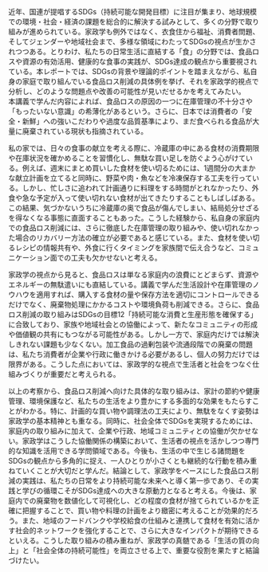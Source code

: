近年、国連が提唱するSDGs（持続可能な開発目標）に注目が集まり、地球規模での環境・社会・経済の課題を総合的に解決する試みとして、多くの分野で取り組みが進められている。家政学も例外ではなく、衣食住から福祉、消費者問題、そしてジェンダーや地域社会まで、多様な領域にわたってSDGsの視点が生かされつつある。とりわけ、私たちの日常生活に直結する「食」の分野では、食品ロスや資源の有効活用、健康的な食事の実践が、SDGs達成の観点から重要視されている。本レポートでは、SDGsの背景や理論的ポイントを踏まえながら、私自身の家庭で取り組んでいる食品ロス削減の具体例を挙げ、それを家政学的視点で分析し、どのような問題点や改善の可能性が見いだせるかを考えてみたい。  
本講義で学んだ内容によれば、食品ロスの原因の一つに在庫管理の不十分さや「もったいない意識」の希薄化があるという。さらに、日本では消費者の「安全・新鮮」への強いこだわりや過度な品質基準により、まだ食べられる食品が大量に廃棄されている現状も指摘されている。

私の家では、日々の食事の献立を考える際に、冷蔵庫の中にある食材の消費期限や在庫状況を確かめることを習慣化し、無駄な買い足しを防ぐよう心がけている。例えば、週末にまとめ買いした食材を使い切るためには、1週間分の大まかな献立計画を立てると同時に、野菜や肉・魚などを冷凍保存する工夫を行っている。しかし、忙しさに追われて計画通りに料理をする時間がとれなかったり、外食や急な予定が入って使い切れない食材が出てきたりすることもしばしばある。この結果、気づかないうちに冷蔵庫の奥で食品が傷んでしまい、結局処分せざるを得なくなる事態に直面することもあった。こうした経験から、私自身の家庭内での食品ロス削減には、さらに徹底した在庫管理の取り組みや、使い切れなかった場合のリカバリー方法の確立が必要であると感じている。また、食材を使い切るレシピの情報共有や、外食に行くタイミングを家族間で伝え合うなど、コミュニケーション面での工夫も欠かせないと考える。

家政学の視点から見ると、食品ロスは単なる家庭内の浪費にとどまらず、資源やエネルギーの無駄遣いにも直結している。講義で学んだ生活設計や在庫管理のノウハウを適用すれば、購入する食材の量や保存方法を適切にコントロールできるだけでなく、廃棄物処理にかかるコストや環境負荷も削減できる。さらに、食品ロス削減の取り組みはSDGsの目標12「持続可能な消費と生産形態を確保する」に合致しており、家族や地域社会との協働によって、新たなコミュニティの形成や価値観の共有にもつながる可能性がある。しかし一方で、家庭内だけでは解決しきれない課題も少なくない。加工食品の過剰包装や流通段階での廃棄の問題は、私たち消費者が企業や行政に働きかける必要があるし、個人の努力だけでは限界がある。こうした点においては、家政学的な視点で生活者と社会をつなぐ仕組みづくりが重要だと考えられる。

以上の考察から、食品ロス削減へ向けた具体的な取り組みは、家計の節約や健康管理、環境保護など、私たちの生活をより豊かにする多面的な効果をもたらすことがわかる。特に、計画的な買い物や調理法の工夫により、無駄をなくす姿勢は家政学の基本精神とも重なる。同時に、社会全体でSDGsを実現するためには、家庭内の取り組みに加えて、企業や行政、地域コミュニティとの協働が欠かせない。家政学はこうした協働関係の構築において、生活者の視点を活かしつつ専門的な知識を活用できる学問領域である。今後も、生活の中で生じる諸問題をSDGsの観点から多角的に捉え、一人ひとりが小さくとも継続的な行動を積み重ねていくことが大切だと学んだ。結論として、家政学をベースにした食品ロス削減の実践は、私たちの日常をより持続可能な未来へと導く第一歩であり、その実践と学びの循環こそがSDGs達成への大きな原動力となると考える。今後は、家庭内での廃棄物を数値化して可視化し、どの程度の食材が捨てられているかを正確に把握することで、買い物や料理の計画をより緻密に考えることが効果的だろう。また、地域のフードバンクや学校給食の仕組みと連携して食材を有効に活かす社会的ネットワークを強化することで、さらに大きなインパクトが期待できるといえる。こうした取り組みの積み重ねが、家政学の真髄である「生活の質の向上」と「社会全体の持続可能性」を両立させる上で、重要な役割を果たすと結論づけたい。
